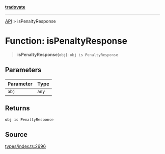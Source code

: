 [**tradovate**](../README.md)

***

[API](../API.md) > isPenaltyResponse

# Function: isPenaltyResponse

> **isPenaltyResponse**(`obj`): `obj is PenaltyResponse`

## Parameters

| Parameter | Type |
| :------ | :------ |
| `obj` | `any` |

## Returns

`obj is PenaltyResponse`

## Source

[types/index.ts:2696](https://github.com/cgilly2fast/tradovate-typescript/blob/b1caea5/src/types/index.ts#L2696)
